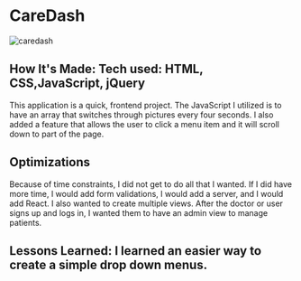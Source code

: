 # CareDash
![caredash](https://user-images.githubusercontent.com/22990146/38403555-44228f32-3932-11e8-9418-b5aa22fcf393.png)

## How It's Made: Tech used: HTML, CSS,JavaScript, jQuery

This application is a quick, frontend project. The JavaScript I utilized is to have an array that switches through pictures every four seconds. I also added a feature that allows the user to click a menu item and it will scroll down to part of the page.  

## Optimizations

Because of time constraints, I did not get to do all that I wanted. If I did have more time, I would add form validations, I would add a server, and I would add React. I also wanted to create multiple views. After the doctor or user signs up and logs in, I wanted them to have an admin view to manage patients. 

## Lessons Learned: I learned an easier way to create a simple drop down menus. 
